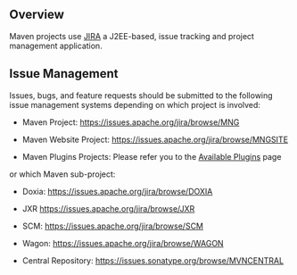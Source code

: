 ## Overview

Maven projects use [JIRA](https://www.atlassian.com/software/jira) a
J2EE-based, issue tracking and project management application.

## Issue Management

Issues, bugs, and feature requests should be submitted to the following
issue management systems depending on which project is involved:

* Maven Project: <https://issues.apache.org/jira/browse/MNG>

* Maven Website Project: <https://issues.apache.org/jira/browse/MNGSITE>

* Maven Plugins Projects: Please refer you to the [Available Plugins](./plugins/index.html) page

or which Maven sub-project:

* Doxia: <https://issues.apache.org/jira/browse/DOXIA>

* JXR <https://issues.apache.org/jira/browse/JXR>

* SCM: <https://issues.apache.org/jira/browse/SCM>

* Wagon: <https://issues.apache.org/jira/browse/WAGON>

* Central Repository: <https://issues.sonatype.org/browse/MVNCENTRAL>
